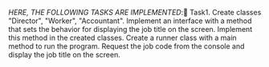  _HERE, THE FOLLOWING TASKS ARE IMPLEMENTED_:📝
 Task1. Create classes "Director", "Worker", "Accountant".
Implement an interface with a method that sets the behavior for displaying the job title on the screen.
Implement this method in the created classes.
Create a runner class with a main method to run the program.
Request the job code from the console and display the job title on the screen.
